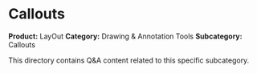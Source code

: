 # Callouts

**Product:** LayOut
**Category:** Drawing & Annotation Tools
**Subcategory:** Callouts

This directory contains Q&A content related to this specific subcategory.
